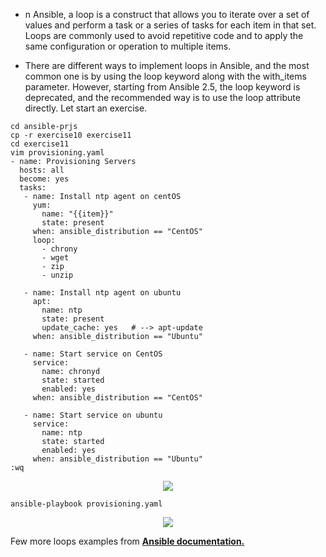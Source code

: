 - n Ansible, a loop is a construct that allows you to iterate over a set of values and perform a task or a series of tasks for each item in that set. Loops are commonly used to avoid repetitive code and to apply the same configuration or operation to multiple items.

- There are different ways to implement loops in Ansible, and the most common one is by using the loop keyword along with the with_items parameter. However, starting from Ansible 2.5, the loop keyword is deprecated, and the recommended way is to use the loop attribute directly. Let start an exercise.

```
cd ansible-prjs
cp -r exercise10 exercise11
cd exercise11
vim provisioning.yaml
- name: Provisioning Servers
  hosts: all
  become: yes
  tasks:
   - name: Install ntp agent on centOS
     yum:
       name: "{{item}}"
       state: present
     when: ansible_distribution == "CentOS"
     loop:
       - chrony
       - wget
       - zip
       - unzip

   - name: Install ntp agent on ubuntu
     apt:
       name: ntp
       state: present
       update_cache: yes   # --> apt-update
     when: ansible_distribution == "Ubuntu"

   - name: Start service on CentOS
     service:
       name: chronyd
       state: started
       enabled: yes
     when: ansible_distribution == "CentOS"

   - name: Start service on ubuntu
     service:
       name: ntp
       state: started
       enabled: yes
     when: ansible_distribution == "Ubuntu"
:wq

```

 <p align="center">
  <img src="https://github.com/k-mughal/Ansible/assets/18217530/c091d2f3-a089-46d7-b695-c91b335d942b">
</p>

```
ansible-playbook provisioning.yaml
```

 <p align="center">
  <img src="https://github.com/k-mughal/Ansible/assets/18217530/a3fae52b-bfd1-4ed7-9e46-b6091149f273">
</p>

 Few more loops examples from   **<a href="https://docs.ansible.com/ansible/latest/playbook_guide/playbooks_loops.html" target="_blank">**Ansible documentation.**  </a>** 